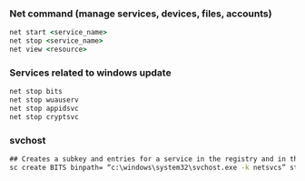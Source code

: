 ### Net command (manage services, devices, files, accounts)
```cmd
net start <service_name>
net stop <service_name>
net view <resource>
```

### Services related to windows update
```cmd
net stop bits
net stop wuauserv
net stop appidsvc
net stop cryptsvc
```

### svchost
```cmd
## Creates a subkey and entries for a service in the registry and in the Service Control Manager database.
sc create BITS binpath= “c:\windows\system32\svchost.exe -k netsvcs” start= delayed-auto
```

